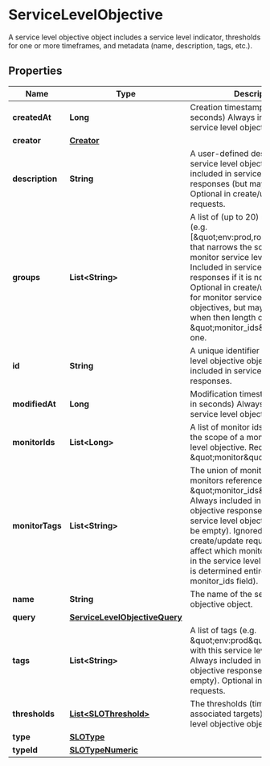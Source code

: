 

# ServiceLevelObjective

A service level objective object includes a service level indicator, thresholds for one or more timeframes, and metadata (name, description, tags, etc.).
## Properties

Name | Type | Description | Notes
------------ | ------------- | ------------- | -------------
**createdAt** | **Long** | Creation timestamp (unix time in seconds)  Always included in service level objective responses. |  [optional] [readonly]
**creator** | [**Creator**](Creator.md) |  |  [optional]
**description** | **String** | A user-defined description of the service level objective.  Always included in service level objective responses (but may be null). Optional in create/update requests. |  [optional]
**groups** | **List&lt;String&gt;** | A list of (up to 20) monitor groups (e.g. [\&quot;env:prod,role:mysql\&quot;]) that narrows the scope of a monitor service level objective.  Included in service level objective responses if it is nonempty. Optional in create/update requests for monitor service level objectives, but may only be used when then length of the \&quot;monitor_ids\&quot; field is one. |  [optional]
**id** | **String** | A unique identifier for the service level objective object.  Always included in service level objective responses. |  [optional] [readonly]
**modifiedAt** | **Long** | Modification timestamp (unix time in seconds)  Always included in service level objective responses. |  [optional] [readonly]
**monitorIds** | **List&lt;Long&gt;** | A list of monitor ids that defines the scope of a monitor service level objective.  Required if type is \&quot;monitor\&quot;. |  [optional]
**monitorTags** | **List&lt;String&gt;** | The union of monitor tags for all monitors referenced by the \&quot;monitor_ids\&quot; field.  Always included in service level objective responses for monitor service level objectives (but may be empty). Ignored in create/update requests. Does not affect which monitors are included in the service level objective (that is determined entirely by the monitor_ids field). |  [optional]
**name** | **String** | The name of the service level objective object. | 
**query** | [**ServiceLevelObjectiveQuery**](ServiceLevelObjectiveQuery.md) |  |  [optional]
**tags** | **List&lt;String&gt;** | A list of tags (e.g. \&quot;env:prod\&quot;) associated with this service level objective.  Always included in service level objective responses (but may be empty). Optional in create/update requests. |  [optional]
**thresholds** | [**List&lt;SLOThreshold&gt;**](SLOThreshold.md) | The thresholds (timeframes and associated targets) for this service level objective object. | 
**type** | [**SLOType**](SLOType.md) |  | 
**typeId** | [**SLOTypeNumeric**](SLOTypeNumeric.md) |  |  [optional]



